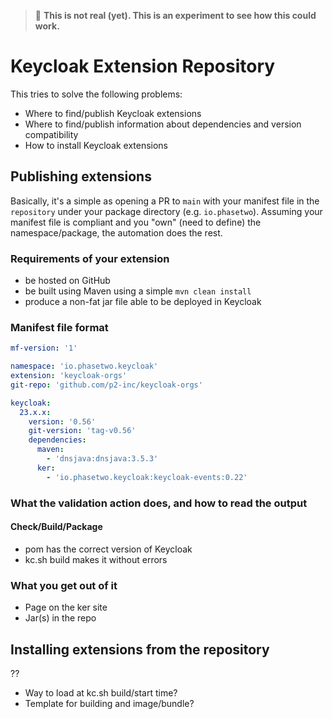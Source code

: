 > :bug: **This is not real (yet). This is an experiment to see how this could work.**

# Keycloak Extension Repository

This tries to solve the following problems:
- Where to find/publish Keycloak extensions
- Where to find/publish information about dependencies and version compatibility
- How to install Keycloak extensions

## Publishing extensions

Basically, it's a simple as opening a PR to `main` with your manifest file in the `repository` under your package directory (e.g. `io.phasetwo`). Assuming your manifest file is compliant and you "own" (need to define) the namespace/package, the automation does the rest.

### Requirements of your extension
- be hosted on GitHub
- be built using Maven using a simple `mvn clean install`
- produce a non-fat jar file able to be deployed in Keycloak

### Manifest file format

```yaml
mf-version: '1'

namespace: 'io.phasetwo.keycloak'
extension: 'keycloak-orgs'
git-repo: 'github.com/p2-inc/keycloak-orgs'

keycloak:
  23.x.x:
    version: '0.56'
    git-version: 'tag-v0.56'
    dependencies: 
      maven: 
        - 'dnsjava:dnsjava:3.5.3'
      ker:
        - 'io.phasetwo.keycloak:keycloak-events:0.22'
```

### What the validation action does, and how to read the output

#### Check/Build/Package

- pom has the correct version of Keycloak
- kc.sh build makes it without errors


### What you get out of it

- Page on the ker site
- Jar(s) in the repo


## Installing extensions from the repository

??
- Way to load at kc.sh build/start time?
- Template for building and image/bundle?
